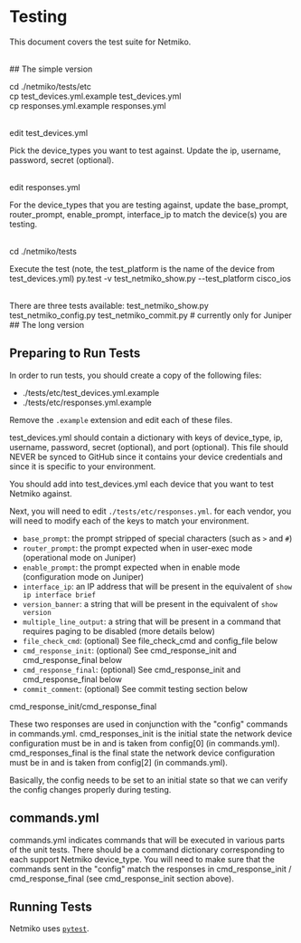 # Testing

This document covers the test suite for Netmiko.

<br />
## The simple version

cd ./netmiko/tests/etc  
cp test_devices.yml.example test_devices.yml  
cp responses.yml.example responses.yml  

<br />
edit test_devices.yml  

Pick the device_types you want to test against. Update the ip, username, password, 
secret (optional).

<br />
edit responses.yml  

For the device_types that you are testing against, update the base_prompt, router_prompt, 
enable_prompt, interface_ip to match the device(s) you are testing.

<br />
cd ./netmiko/tests

Execute the test (note, the test_platform is the name of the device from test_devices.yml)
py.test -v test_netmiko_show.py --test_platform cisco_ios

<br />
There are three tests available:  
test_netmiko_show.py  
test_netmiko_config.py  
test_netmiko_commit.py      # currently only for Juniper  

<br />
## The long version

## Preparing to Run Tests

In order to run tests, you should create a copy of the following files:

* ./tests/etc/test_devices.yml.example
* ./tests/etc/responses.yml.example

Remove the `.example` extension and edit each of these files.

test_devices.yml should contain a dictionary with keys of device_type, ip, username, password,
secret (optional), and port (optional). This file should NEVER be synced to GitHub since it 
contains your device credentials and since it is specific to your environment.

You should add into test_devices.yml each device that you want to test Netmiko against.


Next, you will need to edit `./tests/etc/responses.yml`. for each vendor, you will need to modify
each of the keys to match your environment.

* `base_prompt`: the prompt stripped of special characters (such as `>` and `#`)
* `router_prompt`: the prompt expected when in user-exec mode (operational mode on Juniper)
* `enable_prompt`: the prompt expected when in enable mode (configuration mode on Juniper)
* `interface_ip`: an IP address that will be present in the equivalent of `show ip interface brief`
* `version_banner`: a string that will be present in the equivalent of `show version`
* `multiple_line_output`: a string that will be present in a command that requires paging to be 
                          disabled (more details below)
* `file_check_cmd`: (optional) See file_check_cmd and config_file below
* `cmd_response_init`: (optional) See cmd_response_init and cmd_response_final below
* `cmd_response_final`: (optional) See cmd_response_init and cmd_response_final below
* `commit_comment`: (optional) See commit testing section below


cmd_response_init/cmd_response_final

These two responses are used in conjunction with the "config" commands in commands.yml. 
cmd_responses_init is the initial state the network device configuration must be in and is taken
from config[0] (in commands.yml). cmd_responses_final is the final state the network device
configuration must be in and is taken from config[2] (in commands.yml).

Basically, the config needs to be set to an initial state so that we can verify the config
changes properly during testing.



## commands.yml

commands.yml indicates commands that will be executed in various parts of the unit tests. There 
should be a command dictionary corresponding to each support Netmiko device_type. You will need to
make sure that the commands sent in the "config" match the responses in cmd_response_init /
cmd_response_final (see cmd_response_init section above).


## Running Tests

Netmiko uses [`pytest`](http://pytest.org/latest/).  

